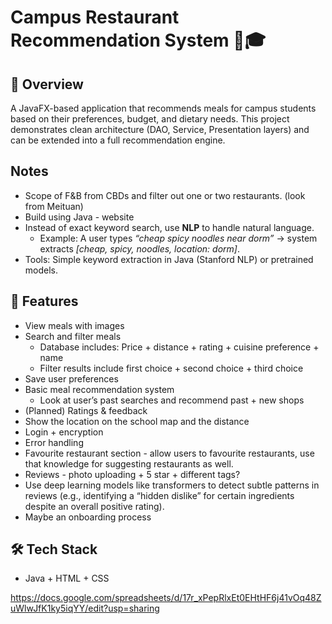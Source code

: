 # Campus Restaurant Recommendation System 🍔🎓

## 📌 Overview

A JavaFX-based application that recommends meals for campus students
based on their preferences, budget, and dietary needs.
This project demonstrates clean architecture (DAO, Service, Presentation layers)
and can be extended into a full recommendation engine.

## Notes

- Scope of F&B from CBDs and filter out one or two restaurants.  (look from Meituan)
- Build using Java - website
- Instead of exact keyword search, use **NLP** to handle natural language.
    - Example: A user types *“cheap spicy noodles near dorm”* → system extracts *[cheap, spicy, noodles, location: dorm]*.
- Tools: Simple keyword extraction in Java (Stanford NLP) or pretrained models.

## 🚀 Features

- View meals with images
- Search and filter meals
    - Database includes: Price + distance + rating + cuisine preference + name
    - Filter results include first choice + second choice + third choice
- Save user preferences
- Basic meal recommendation system
    - Look at user’s past searches and recommend past + new shops
- (Planned) Ratings & feedback
- Show the location on the school map and the distance
- Login + encryption
- Error handling
- Favourite restaurant section - allow users to favourite restaurants, use that knowledge for suggesting restaurants as well.  
- Reviews - photo uploading + 5 star + different tags?
- Use deep learning models like transformers to detect subtle patterns in reviews (e.g., identifying a “hidden dislike” for certain ingredients despite an overall positive rating).
- Maybe an onboarding process


## 🛠 Tech Stack

- Java + HTML + CSS

https://docs.google.com/spreadsheets/d/17r_xPepRlxEt0EHtHF6j41vOq48ZuWlwJfK1ky5iqYY/edit?usp=sharing
